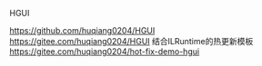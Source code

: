 HGUI

https://github.com/huqiang0204/HGUI
https://gitee.com/huqiang0204/HGUI
结合ILRuntime的热更新模板
https://gitee.com/huqiang0204/hot-fix-demo-hgui